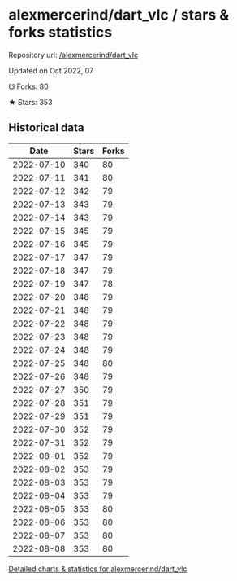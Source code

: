 # alexmercerind/dart_vlc / stars & forks statistics

Repository url: [/alexmercerind/dart_vlc](https://github.com/alexmercerind/dart_vlc)

Updated on Oct 2022, 07

☋ Forks: 80

★ Stars: 353

## Historical data
| Date | Stars | Forks |
|------|-------|-------|
| 2022-07-10 | 340 | 80 | 
| 2022-07-11 | 341 | 80 | 
| 2022-07-12 | 342 | 79 | 
| 2022-07-13 | 343 | 79 | 
| 2022-07-14 | 343 | 79 | 
| 2022-07-15 | 345 | 79 | 
| 2022-07-16 | 345 | 79 | 
| 2022-07-17 | 347 | 79 | 
| 2022-07-18 | 347 | 79 | 
| 2022-07-19 | 347 | 78 | 
| 2022-07-20 | 348 | 79 | 
| 2022-07-21 | 348 | 79 | 
| 2022-07-22 | 348 | 79 | 
| 2022-07-23 | 348 | 79 | 
| 2022-07-24 | 348 | 79 | 
| 2022-07-25 | 348 | 80 | 
| 2022-07-26 | 348 | 79 | 
| 2022-07-27 | 350 | 79 | 
| 2022-07-28 | 351 | 79 | 
| 2022-07-29 | 351 | 79 | 
| 2022-07-30 | 352 | 79 | 
| 2022-07-31 | 352 | 79 | 
| 2022-08-01 | 352 | 79 | 
| 2022-08-02 | 353 | 79 | 
| 2022-08-03 | 353 | 79 | 
| 2022-08-04 | 353 | 79 | 
| 2022-08-05 | 353 | 80 | 
| 2022-08-06 | 353 | 80 | 
| 2022-08-07 | 353 | 80 | 
| 2022-08-08 | 353 | 80 | 


[Detailed charts & statistics for alexmercerind/dart_vlc](https://reviewgithub.com/rep/alexmercerind/dart_vlc)

